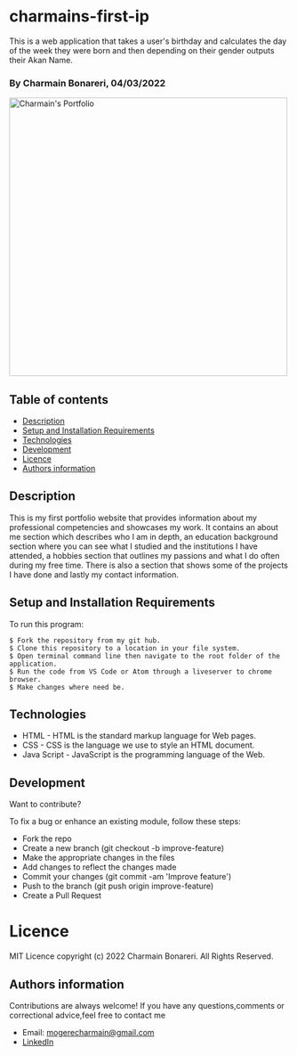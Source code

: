 # charmains-first-ip

This is a web application that takes a user's birthday and calculates the day of the week they were born and then depending on their gender outputs their Akan Name.

### By Charmain Bonareri, 04/03/2022

<img alt="Charmain's Portfolio" title="Charmain's Portfolio" src="./charmain-images/readmeimage.png" height="500">

## Table of contents
* [Description](#description)
* [Setup and Installation Requirements](#setup)
* [Technologies](#technologies)
* [Development](#development)
* [Licence](#licence)
* [Authors information](#contact)

## Description
<p>This is my first portfolio website that provides information about my professional competencies and showcases my work. It contains an about me section which describes who I am in depth, an education background section where you can see what I studied and the institutions I have attended, a hobbies section that outlines my passions and what I do often during my free time. There is also a section that shows some of the projects I have done and lastly my contact information.</p>
	
## Setup and Installation Requirements
To run this program:

```
$ Fork the repository from my git hub.
$ Clone this repository to a location in your file system.
$ Open terminal command line then navigate to the root folder of the application.
$ Run the code from VS Code or Atom through a liveserver to chrome browser.
$ Make changes where need be.
```

## Technologies
* HTML - HTML is the standard markup language for Web pages.
* CSS - CSS is the language we use to style an HTML document.
* Java Script - JavaScript is the programming language of the Web.

## Development
Want to contribute? 

To fix a bug or enhance an existing module, follow these steps:
- Fork the repo
- Create a new branch (git checkout -b improve-feature)
- Make the appropriate changes in the files
- Add changes to reflect the changes made
- Commit your changes (git commit -am 'Improve feature')
- Push to the branch (git push origin improve-feature)
- Create a Pull Request


# Licence
MIT Licence 
copyright (c) 2022 Charmain Bonareri. All Rights Reserved.

## Authors information
Contributions are always welcome! 
If you have any questions,comments or correctional advice,feel free to contact me
* Email: mogerecharmain@gmail.com
* [LinkedIn](https://www.linkedin.com/in/charmain-bonareri-71a209126/)